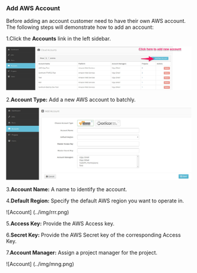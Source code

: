 
### Add AWS Account 
Before adding an account customer need to have their own AWS account. The following steps will demonstrate how to add an account:

1.Click the **Accounts** link in the left sidebar.

![Account](../img/acc1.png)

2.**Account Type:** Add a new AWS account to batchly.

![Account](../img/acc2.png)

3.**Account Name:** A name to identify the account.

4.**Default Region:** Specify the default AWS region you want to operate in.

![Account] (../img/rrr.png)

5.**Access Key:** Provide the AWS Access key.

6.**Secret Key:** Provide the AWS Secret key of the corresponding Access Key.    

7.**Account Manager:** Assign a project manager for the project.

![Account] (../img/mng.png)
